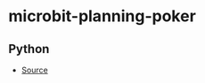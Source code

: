 # microbit-planning-poker
## Python
* [Source](https://github.com/Leonardas/microbit-planning-poker/tree/python/python)